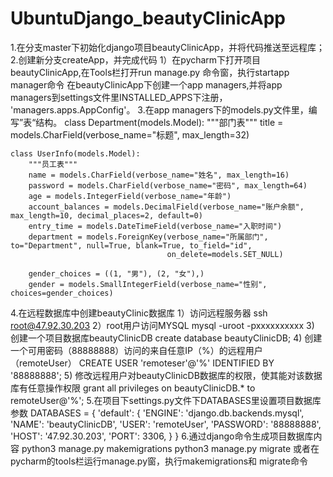 # UbuntuDjango_beautyClinicApp

1.在分支master下初始化django项目beautyClinicApp，并将代码推送至远程库；
2.创建新分支createApp，并完成代码
    1）在pycharm下打开项目beautyClinicApp,在Tools栏打开run manage.py 命令窗，执行startapp manager命令
       在beautyClinicApp下创建一个app managers,并将app managers到settings文件里INSTALLED_APPS下注册，
       'managers.apps.AppConfig'。
3.在app managers下的models.py文件里，编写”表“结构。
    class Department(models.Model):
        """部门表"""
        title = models.CharField(verbose_name="标题", max_length=32)


    class UserInfo(models.Model):
        """员工表"""
        name = models.CharField(verbose_name="姓名", max_length=16)
        password = models.CharField(verbose_name="密码", max_length=64)
        age = models.IntegerField(verbose_name="年龄")
        account_balances = models.DecimalField(verbose_name="账户余额", max_length=10, decimal_places=2, default=0)
        entry_time = models.DateTimeField(verbose_name="入职时间")
        department = models.ForeignKey(verbose_name="所属部门", to="Department", null=True, blank=True, to_field="id",
                                       on_delete=models.SET_NULL)
    
        gender_choices = ((1, "男"), (2, "女"),)
        gender = models.SmallIntegerField(verbose_name="性别", choices=gender_choices)
4.在远程数据库中创建beautyClinic数据库
    1）访问远程服务器   ssh root@47.92.30.203
    2）root用户访问MYSQL   mysql -uroot -pxxxxxxxxxx
    3) 创建一个项目数据库beautyClinicDB   create database beautyClinicDB;
    4) 创建一个可用密码（88888888）访问的来自任意IP（%）的远程用户（remoteUser）    CREATE USER 'remoteser'@'%' IDENTIFIED BY '88888888';
    5) 修改远程用户对beautyClinicDB数据库的权限，使其能对该数据库有任意操作权限 grant all privileges on beautyClinicDB.*  to remoteUser@'%';
5.在项目下settings.py文件下DATABASES里设置项目数据库参数
    DATABASES = {
    'default': {
        'ENGINE': 'django.db.backends.mysql',
        'NAME': 'beautyClinicDB',
        'USER': 'remoteUser',
        'PASSWORD': '88888888',
        'HOST': '47.92.30.203',
        'PORT': 3306,
       }
    }
6.通过django命令生成项目数据库内容 
    python3 manage.py makemigrations
    python3 manage.py migrate
    或者在pycharm的tools栏运行manage.py窗，执行makemigrations和 migrate命令